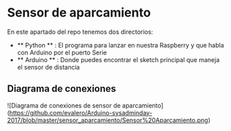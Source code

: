 # Sensor de aparcamiento

En este apartado del repo tenemos dos directorios:
* ** Python ** : El programa para lanzar en nuestra Raspberry y que habla con Arduino por el puerto Serie
* ** Arduino ** : Donde puedes encontrar el sketch principal que maneja el sensor de distancia

## Diagrama de conexiones
![Diagrama de conexiones de sensor de aparcamiento] (https://github.com/evalero/Arduino-sysadminday-2017/blob/master/sensor_aparcamiento/Sensor%20Aparcamiento.png)
